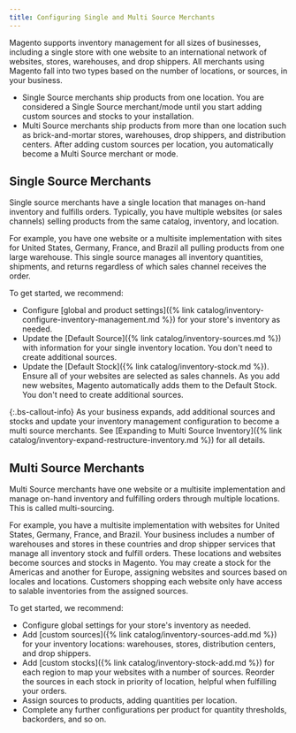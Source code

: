 ```yaml
---
title: Configuring Single and Multi Source Merchants
---
```



Magento supports inventory management for all sizes of businesses, including a single store with one website to an international network of websites, stores, warehouses, and drop shippers. All merchants using Magento fall into two types based on the number of locations, or sources, in your business.

* Single Source merchants ship products from one location. You are considered a Single Source merchant/mode until you start adding custom sources and stocks to your installation.
* Multi Source merchants ship products from more than one location such as brick-and-mortar stores, warehouses, drop shippers, and distribution centers. After adding custom sources per location, you automatically become a Multi Source merchant or mode.

## Single Source Merchants

Single source merchants have a single location that manages on-hand inventory and fulfills orders. Typically, you have multiple websites (or sales channels) selling products from the same catalog, inventory, and location.

For example, you have one website or a multisite implementation with sites for United States, Germany, France, and Brazil all pulling products from one large warehouse. This single source manages all inventory quantities, shipments, and returns regardless of which sales channel receives the order.

To get started, we recommend:

* Configure [global and product settings]({% link catalog/inventory-configure-inventory-management.md %}) for your store's inventory as needed.
* Update the [Default Source]({% link catalog/inventory-sources.md %}) with information for your single inventory location. You don't need to create additional sources.
* Update the [Default Stock]({% link catalog/inventory-stock.md %}). Ensure all of your websites are selected as sales channels. As you add new websites, Magento automatically adds them to the Default Stock. You don't need to create additional sources.

{:.bs-callout-info}
As your business expands, add additional sources and stocks and update your inventory management configuration to become a multi source merchants. See [Expanding to Multi Source Inventory]({% link catalog/inventory-expand-restructure-inventory.md %}) for all details.

## Multi Source Merchants

Multi Source merchants have one website or a multisite implementation and manage on-hand inventory and fulfilling orders through multiple locations. This is called multi-sourcing.

For example, you have a multisite implementation with websites for United States, Germany, France, and Brazil. Your business includes a number of warehouses and stores in these countries and drop shipper services that manage all inventory stock and fulfill orders. These locations and websites become sources and stocks in Magento. You may create a stock for the Americas and another for Europe, assigning websites and sources based on locales and locations. Customers shopping each website only have access to salable inventories from the assigned sources.

To get started, we recommend:

* Configure global settings for your store's inventory as needed.
* Add [custom sources]({% link catalog/inventory-sources-add.md %}) for your inventory locations: warehouses, stores, distribution centers, and drop shippers.
* Add [custom stocks]({% link catalog/inventory-stock-add.md %}) for each region to map your websites with a number of sources. Reorder the sources in each stock in priority of location, helpful when fulfilling your orders.
* Assign sources to products, adding quantities per location.
* Complete any further configurations per product for quantity thresholds, backorders, and so on.
